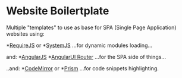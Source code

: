 # Website Boilertplate
Multiple "templates" to use as base for SPA (Single Page Application) websites using:

*[RequireJS](http://requirejs.org/) or
*[SystemJS](https://github.com/systemjs/systemjs)
...for dynamic modules loading...

and:
*[AngularJS](https://angularjs.org/)
*[AngularUI Router](https://github.com/angular-ui/ui-router)
...for the SPA side of things...

..and:
*[CodeMirror](https://codemirror.net/) or
*[Prism](https://github.com/angular-ui/ui-router)
...for code snippets highlighting.